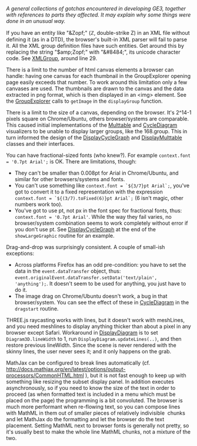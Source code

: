 <em>A general collections of gotchas encountered in developing GE3, together with references to parts they affected. It may explain why some things were done in an unusual way.</em>


If you have an entity like "&amp;Zopf;" (&Zopf;, double-strike Z) in an XML file without defining it (as in a DTD), the browser's built-in XML parser will fail to parse it.  All the XML group definition files have such entities. Get around this by replacing the string "$amp;Zopf;" with "&amp;#8484;", its unicode character code. See [XMLGroup](../js/XMLGroup.js), around line 29.


There is a limit to the number of html canvas elements a browser can handle: having one canvas for each thumbnail in the GroupExplorer opening page easily exceeds that number. To work around this limitation only a few canvases are used. The thumbnails are drawn to the canvas and the data extracted in png format, which is then displayed in an &lt;img&gt; element. See the [GroupExplorer](../GroupExplorer.html) calls to `getImage` in the `displayGroup` function.


There is a limit to the size of a canvas, depending on the browser. It's 2^14-1 pixels square on Chrome/Ubuntu, others browser/systems are comparable. This caused initial implementations of the [Multtable](../Multtable.html) and [CycleDiagram](../CycleDiagram.html) visualizers to be unable to display larger groups, like the 168.group.  This in turn informed the design of the [DisplayCycleGraph](../js/DisplayCycleGraph.js) and [DisplayMulttable](../js/DisplayMulttable.js) classes and their interfaces.


You can have fractional-sized fonts (who knew?). For example `context.font = '0.7pt Arial';` is OK. There are limitations, though:
* They can't be smaller than 0.008pt for Arial in Chrome/Ubuntu, and similar for other browsers/systems and fonts.
* You can't use something like `` context.font = `${3/7}pt Arial`; ``, you've got to convert it to a fixed representation with the expression `` context.font = `${(3/7).toFixed(6)}pt Arial`; `` (6 isn't magic, other numbers work too).
* You've got to use pt, not px in the font spec for fractional fonts, thus: `context.font = '0.7pt Arial'`. While the way they fail varies, no browser/system combination seems to work completely without error if you don't use pt.
See [DisplayCycleGraph](../js/DisplayCycleGraph.js) at the end of the `showLargeGraphic` routine for an example.


Drag-and-drop was surprisingly consistent. A couple of small-ish exceptions:
* Across platforms Firefox has an odd pre-condition: you have to set the data in the `event.dataTransfer` object, thus: `event.originalEvent.dataTransfer.setData('text/plain', 'anything');`.  It doesn't seem to be used for anything, you just have to do it.
* The image drag on Chrome/Ubuntu doesn't work, a bug in that browser/system.
You can see the effect of these in [CycleDiagram](../CycleDiagram.html) in the `dragstart` routine.

    
THREE.js raycasting works with lines, but it doesn't work with meshLines, and you need meshlines to display anything thicker than about a pixel in any browser except Safari. Workaround in [DisplayDiagram](../js/DisplayDiagram.js) is to set `Diagram3D.lineWidth` to 1, run `DisplayDiagram.updateLines(..)`, and then restore previous lineWidth. Since the scene is never rendered with the skinny lines, the user never sees it; and it only happens on the grab.


MathJax can be configured to break lines automatically (cf. http://docs.mathjax.org/en/latest/options/output-processors/CommonHTML.html ), but it is not fast enough to keep up with something like resizing the subset display panel. In addition executes asynchronously, so if you need to know the size of the text in order to proceed (as when formatted text is included in a menu which must be placed on the page) the programming is a bit convoluted. The browser is much more performant when re-flowing text, so you can compose lines with MathML in them out of smaller pieces of relatively indivisible <math>...</math> chunks and let MathJax do the formatting and let the browser do the text placement. Setting MathML next to browser fonts is generally not pretty, so it's usually best to make the whole line MathML chunks, not a mixture of the two.
